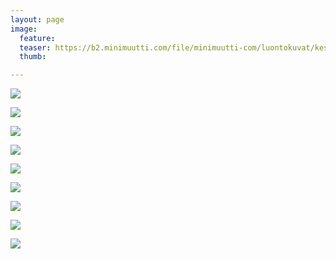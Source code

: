 ```yaml
---
layout: page
image:
  feature:
  teaser: https://b2.minimuutti.com/file/minimuutti-com/luontokuvat/kes%C3%A4/11/DS57413_-245px.jpg
  thumb:

---
```


![](https://b2.minimuutti.com/file/minimuutti-com/luontokuvat/kes%C3%A4/11/DS57737-800px.jpg)

![](https://b2.minimuutti.com/file/minimuutti-com/luontokuvat/kes%C3%A4/11/DS57734-800px.jpg)

![](https://b2.minimuutti.com/file/minimuutti-com/luontokuvat/kes%C3%A4/11/DS57747-800px.jpg)

![](https://b2.minimuutti.com/file/minimuutti-com/luontokuvat/kes%C3%A4/11/DS57758-800px.jpg)

![](https://b2.minimuutti.com/file/minimuutti-com/luontokuvat/kes%C3%A4/11/DS57411-800px.jpg)

![](https://b2.minimuutti.com/file/minimuutti-com/luontokuvat/kes%C3%A4/11/DS57412-800px.jpg)

![](https://b2.minimuutti.com/file/minimuutti-com/luontokuvat/kes%C3%A4/11/DS57414-800px.jpg)

![](https://b2.minimuutti.com/file/minimuutti-com/luontokuvat/kes%C3%A4/11/DS57413-800px.jpg)

![](https://b2.minimuutti.com/file/minimuutti-com/luontokuvat/kes%C3%A4/11/DS57413_-800px.jpg)
